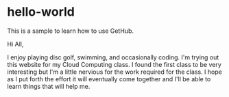 # hello-world
This is a sample to learn how to use GetHub.

Hi All,

I enjoy playing disc golf, swimming, and occasionally coding.  I'm trying out this website for my Cloud Computing class.  I found the first class to be very interesting but I'm a little nervious for the work required for the class. I hope as I put forth the effort it will eventually come together and I'll be able to learn things that will help me.
